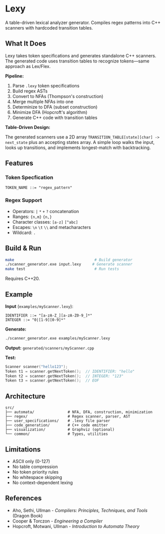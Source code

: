 # Lexy

A table-driven lexical analyzer generator. Compiles regex patterns into C++ scanners with hardcoded transition tables.

## What It Does

Lexy takes token specifications and generates standalone C++ scanners. The generated code uses transition tables to recognize tokens—same approach as Lex/Flex.

**Pipeline:**
1. Parse `.lexy` token specifications
2. Build regex ASTs
3. Convert to NFAs (Thompson's construction)
4. Merge multiple NFAs into one
5. Determinize to DFA (subset construction)
6. Minimize DFA (Hopcroft's algorithm)
7. Generate C++ code with transition tables

**Table-Driven Design:**

The generated scanners use a 2D array `TRANSITION_TABLE[state][char] -> next_state` plus an accepting states array. A simple loop walks the input, looks up transitions, and implements longest-match with backtracking.

## Features

### Token Specfication
```
TOKEN_NAME ::= "regex_pattern"
```

### Regex Support
- Operators: `|` `*` `+` `?` concatenation
- Ranges: `{n,m}` `{n,}`
- Character classes: `[a-z]` `[^abc]`
- Escapes: `\n` `\t` `\\` and metacharacters
- Wildcard: `.`

## Build & Run

```bash
make                                    # Build generator
./scanner_generator.exe input.lexy     # Generate scanner
make test                               # Run tests
```

Requires C++20.

## Example

**Input** (`examples/myScanner.lexy`):
```
IDENTIFIER ::= "[a-zA-Z_][a-zA-Z0-9_]*"
INTEGER ::= "0|[1-9][0-9]*"
```

**Generate:**
```bash
./scanner_generator.exe examples/myScanner.lexy
```

**Output:** `generated/scanners/myScanner.cpp`

**Test:**
```cpp
Scanner scanner("hello123");
Token t1 = scanner.getNextToken();  // IDENTIFIER: "hello"
Token t2 = scanner.getNextToken();  // INTEGER: "123"
Token t3 = scanner.getNextToken();  // EOF
```

## Architecture

```
src/
├── automata/               # NFA, DFA, construction, minimization
├── regex/                  # Regex scanner, parser, AST
├── user_specifications/    # .lexy file parser
├── code_generation/        # C++ code emitter
├── visualization/          # Graphviz (optional)
└── common/                 # Types, utilities
```

## Limitations

- ASCII only (0-127)
- No table compression
- No token priority rules
- No whitespace skipping
- No context-dependent lexing

## References

- Aho, Sethi, Ullman - *Compilers: Principles, Techniques, and Tools* (Dragon Book)
- Cooper & Torczon - *Engineering a Compiler*
- Hopcroft, Motwani, Ullman - *Introduction to Automata Theory*
